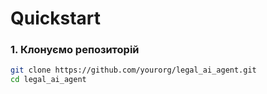 # Quickstart

### 1. Клонуємо репозиторій
```bash
git clone https://github.com/yourorg/legal_ai_agent.git
cd legal_ai_agent